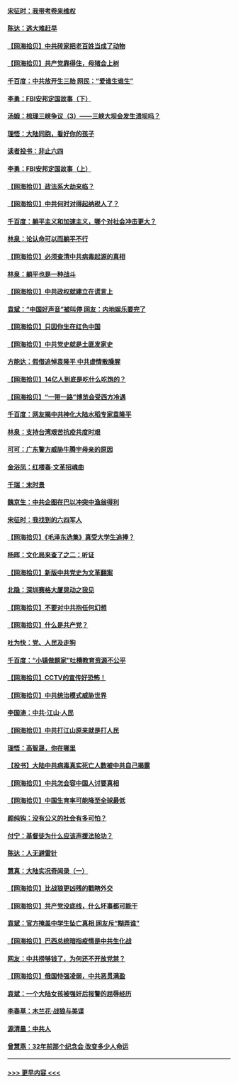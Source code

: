 #### [宋征时：我带考卷来维权](../pages/nsc993/n12994088.md?t=06040351) 
#### [陈达：逃大难赶早](../pages/nsc993/n12993569.md?t=06040351) 
#### [【网海拾贝】中共砖家把老百姓当成了动物](../pages/nsc993/n12993483.md?t=06040351) 
#### [【网海拾贝】共产党靠得住，母猪会上树](../pages/nsc993/n12990730.md?t=06040351) 
#### [千百度：中共放开生三胎 网民：“爱谁生谁生”](../pages/nsc993/n12990644.md?t=06040351) 
#### [李勇：FBI安邦定国故事（下）](../pages/nsc993/n12987854.md?t=06040351) 
#### [汤姆：梳理三峡争议（3）——三峡大坝会发生溃坝吗？](../pages/nsc993/n12989806.md?t=06040351) 
#### [理悟：大陆同胞，看好你的孩子](../pages/nsc993/n12989778.md?t=06040351) 
#### [读者投书：非止六四](../pages/nsc993/n12989673.md?t=06040351) 
#### [李勇：FBI安邦定国故事（上）](../pages/nsc993/n12987749.md?t=06040351) 
#### [【网海拾贝】政法系大劫来临？](../pages/nsc993/n12987596.md?t=06040351) 
#### [【网海拾贝】中共何时对得起纳税人了？](../pages/nsc993/n12985578.md?t=06040351) 
#### [千百度：躺平主义和加速主义，哪个对社会冲击更大？](../pages/nsc993/n12985512.md?t=06040351) 
#### [林泉：论认命可以而躺平不行](../pages/nsc993/n12985505.md?t=06040351) 
#### [【网海拾贝】必须查清中共病毒起源的真相](../pages/nsc993/n12984276.md?t=06040351) 
#### [林泉：躺平也是一种战斗](../pages/nsc993/n12984194.md?t=06040351) 
#### [【网海拾贝】中共政权就建立在谎言上](../pages/nsc993/n12981880.md?t=06040351) 
#### [袁斌：“中国好声音”被叫停 网友：内地娱乐要完了](../pages/nsc993/n12981826.md?t=06040351) 
#### [【网海拾贝】只因你生在红色中国](../pages/nsc993/n12979096.md?t=06040351) 
#### [【网海拾贝】中共党史就是土匪发家史](../pages/nsc993/n12976478.md?t=06040351) 
#### [方能达：假借追悼袁隆平 中共虚情散臊腥](../pages/nsc993/n12976396.md?t=06040351) 
#### [【网海拾贝】14亿人到底是吃什么吃饱的？](../pages/nsc993/n12974125.md?t=06040351) 
#### [【网海拾贝】“一带一路”博览会受西方冷遇](../pages/nsc993/n12971787.md?t=06040351) 
#### [千百度：网友揭中共神化大陆水稻专家袁隆平](../pages/nsc993/n12971733.md?t=06040351) 
#### [林泉：支持台湾艰苦抗疫共度时艰](../pages/nsc993/n12971350.md?t=06040351) 
#### [可可：广东警方威胁牛腾宇母亲的原因](../pages/nsc993/n12971100.md?t=06040351) 
#### [金浴凤：红楼春·文革招魂曲](../pages/nsc993/n12970354.md?t=06040351) 
#### [千瑞：末时景](../pages/nsc993/n12970337.md?t=06040351) 
#### [魏京生：中共企图在巴以冲突中渔翁得利](../pages/nsc993/n12970286.md?t=06040351) 
#### [宋征时：我找到的六四军人](../pages/nsc993/n12970213.md?t=06040351) 
#### [【网海拾贝】《毛泽东选集》真受大学生追捧？](../pages/nsc993/n12968779.md?t=06040351) 
#### [杨晖：文化局来查了之二：听证](../pages/nsc993/n12966528.md?t=06040351) 
#### [【网海拾贝】新版中共党史为文革翻案](../pages/nsc993/n12967526.md?t=06040351) 
#### [北隐：深圳赛格大厦晃动之我见](../pages/nsc993/n12967393.md?t=06040351) 
#### [【网海拾贝】不要对中共抱任何幻想](../pages/nsc993/n12965222.md?t=06040351) 
#### [【网海拾贝】什么是共产党？](../pages/nsc993/n12962781.md?t=06040351) 
#### [吐为快：党、人民及走狗](../pages/nsc993/n12962747.md?t=06040351) 
#### [千百度：“小镇做题家”吐槽教育资源不公平](../pages/nsc993/n12962705.md?t=06040351) 
#### [【网海拾贝】CCTV的宣传好恐怖！](../pages/nsc993/n12959984.md?t=06040351) 
#### [【网海拾贝】中共统治模式威胁世界](../pages/nsc993/n12957622.md?t=06040351) 
#### [李国涛：中共‧江山‧人民](../pages/nsc993/n12957502.md?t=06040351) 
#### [【网海拾贝】中共打江山原来就是打人民](../pages/nsc993/n12954345.md?t=06040351) 
#### [理悟：高智晟，你在哪里](../pages/nsc993/n12953115.md?t=06040351) 
#### [【投书】大陆中共病毒真实死亡人数被中共自己揭露](../pages/nsc993/n12953050.md?t=06040351) 
#### [【网海拾贝】中共怎会容中国人讨要真相](../pages/nsc993/n12952161.md?t=06040351) 
#### [【网海拾贝】中国生育率可能降至全球最低](../pages/nsc993/n12948793.md?t=06040351) 
#### [颜纯钩：没有公义的社会有多可怕？](../pages/nsc993/n12947626.md?t=06040351) 
#### [付宁：基督徒为什么应该声援法轮功？](../pages/nsc993/n12947233.md?t=06040351) 
#### [陈达：人无避雷针](../pages/nsc993/n12947098.md?t=06040351) 
#### [慧真：大陆实况奇闻录（一）](../pages/nsc993/n12945811.md?t=06040351) 
#### [【网海拾贝】比战狼更凶残的戳瞎外交](../pages/nsc993/n12945717.md?t=06040351) 
#### [【网海拾贝】共产党没底线，什么坏事都可能干](../pages/nsc993/n12942090.md?t=06040351) 
#### [袁斌：官方掩盖中学生坠亡真相 网友斥“糊弄谁”](../pages/nsc993/n12942029.md?t=06040351) 
#### [【网海拾贝】巴西总统暗指疫情是中共生化战](../pages/nsc993/n12938999.md?t=06040351) 
#### [网友：中共捞够钱了，为何还不开放党禁？](../pages/nsc993/n12938952.md?t=06040351) 
#### [【网海拾贝】俄国恃强凌弱，中共恶贯满盈](../pages/nsc993/n12936626.md?t=06040351) 
#### [袁斌：一个大陆女孩被强奸后报警的屈辱经历](../pages/nsc993/n12936547.md?t=06040351) 
#### [李春草：木兰花·战狼与美谍](../pages/nsc993/n12935995.md?t=06040351) 
#### [源清晨：中共人](../pages/nsc993/n12935589.md?t=06040351) 
#### [曾慧燕：32年前那个纪念会 改变多少人命运](../pages/nsc993/n12934233.md?t=06040351) 

----
#### [ >>> 更早内容 <<< ](../indexes/nsc993-earlier.md)
